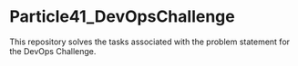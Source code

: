 # Particle41_DevOpsChallenge
This repository solves the tasks associated with the problem statement for the DevOps Challenge.
